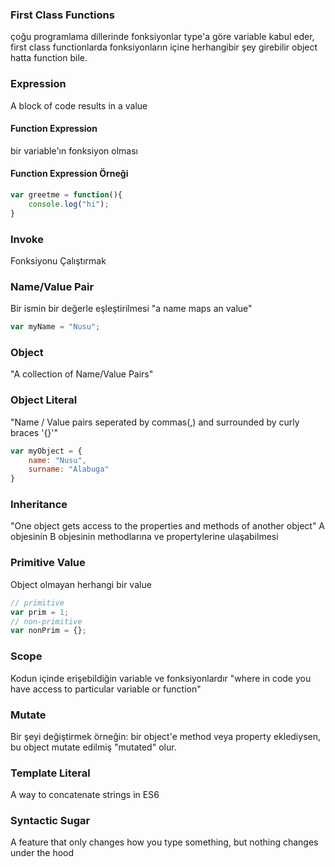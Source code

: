 ### First Class Functions
çoğu programlama dillerinde fonksiyonlar type'a göre variable kabul eder, first class functionlarda fonksiyonların içine herhangibir şey girebilir object hatta function bile.

### Expression
A block of code results in a value

#### Function Expression
bir variable'ın fonksiyon olması

#### Function Expression Örneği
```javascript
var greetme = function(){
	console.log("hi"); 
}
```

### Invoke
Fonksiyonu Çalıştırmak

### Name/Value Pair
Bir ismin bir değerle eşleştirilmesi
"a name maps an value"

```javascript
var myName = "Nusu";
```

### Object
"A collection of Name/Value Pairs"

### Object Literal
"Name / Value pairs seperated by commas(,) and surrounded by curly braces '{}'"

```javascript
var myObject = {
	name: "Nusu",
	surname: "Alabuga"
}
```

### Inheritance
"One object gets access to the properties and methods of another object"
A objesinin B objesinin methodlarına ve propertylerine ulaşabilmesi


### Primitive Value
Object olmayan herhangi bir value

```javascript
// primitive
var prim = 1;
// non-primitive
var nonPrim = {};
```

### Scope
Kodun içinde erişebildiğin variable ve fonksiyonlardır
"where in code you have access to particular variable or function"

### Mutate
Bir şeyi değiştirmek
örneğin: bir object'e method veya property eklediysen, bu object mutate edilmiş "mutated" olur.

### Template Literal
A way to concatenate strings in ES6

### Syntactic Sugar
A feature that only changes how you type something, but nothing changes under the hood